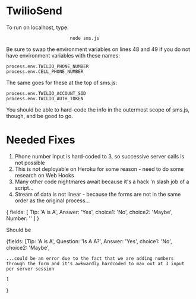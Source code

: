 # TwilioSend

To run on localhost, type:
	    
	                        node sms.js

Be sure to swap the environment variables on lines 48 and 49 if you do not have environment variables with these names:

	process.env.TWILIO_PHONE_NUMBER
	process.env.CELL_PHONE_NUMBER

The same goes for these at the top of sms.js: 

	process.env.TWILIO_ACCOUNT_SID
	process.env.TWILIO_AUTH_TOKEN
	
You should be able to hard-code the info in the outermost scope of sms.js, though, and be good to go. 


# Needed Fixes
1. Phone number input is hard-coded to 3, so successive server calls is not possible
2. This is not deployable on Heroku for some reason - need to do some research on Web Hooks
3. Many other code nightmares await because it's a hack 'n slash job of a script...
4. Stream of data is not linear - because the forms are not in the same order as the original process...

{ fields: 
   [ Tip: 'A is A',
     Answer: 'Yes',
     choice1: 'No',
     choice2: 'Maybe',
     Number: '' ] 
}

Should be

{fields:
    [Tip: 'A is A',
    Question: 'Is A A?',
    Answer: 'Yes',
    choice1: 'No',
    choice2: 'Maybe',
    
    ...could be an error due to the fact that we are adding numbers through the form and it's awkwardly hardcoded to max out at 3 input per server session

    ]
}